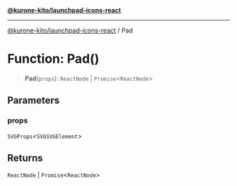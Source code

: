 [**@kurone-kito/launchpad-icons-react**](../README.md)

***

[@kurone-kito/launchpad-icons-react](../globals.md) / Pad

# Function: Pad()

> **Pad**(`props`): `ReactNode` \| `Promise`\<`ReactNode`\>

## Parameters

### props

`SVGProps`\<`SVGSVGElement`\>

## Returns

`ReactNode` \| `Promise`\<`ReactNode`\>
